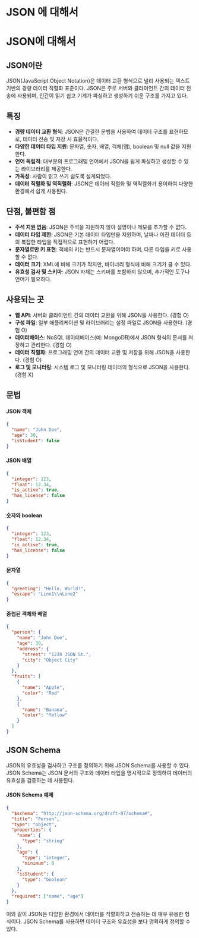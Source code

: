 # JSON 에 대해서

# JSON에 대해서

## JSON이란

JSON(JavaScript Object Notation)은 데이터 교환 형식으로 널리 사용되는 텍스트 기반의 경량 데이터 직렬화 표준이다. JSON은 주로 서버와 클라이언트 간의 데이터 전송에 사용되며, 인간이 읽기 쉽고 기계가 파싱하고 생성하기 쉬운 구조를 가지고 있다.

## 특징

- **경량 데이터 교환 형식**: JSON은 간결한 문법을 사용하여 데이터 구조를 표현하므로, 데이터 전송 및 저장 시 효율적이다.
- **다양한 데이터 타입 지원**: 문자열, 숫자, 배열, 객체(맵), boolean 및 null 값을 지원한다.
- **언어 독립적**: 대부분의 프로그래밍 언어에서 JSON을 쉽게 파싱하고 생성할 수 있는 라이브러리를 제공한다.
- **가독성**: 사람이 읽고 쓰기 쉽도록 설계되었다.
- **데이터 직렬화 및 역직렬화**: JSON은 데이터 직렬화 및 역직렬화가 용이하여 다양한 환경에서 쉽게 사용된다.

## 단점, 불편함 점

- **주석 지원 없음**: JSON은 주석을 지원하지 않아 설명이나 메모를 추가할 수 없다.
- **데이터 타입 제한**: JSON은 기본 데이터 타입만을 지원하며, 날짜나 이진 데이터 등의 복잡한 타입을 직접적으로 표현하기 어렵다.
- **문자열로만 키 표현**: 객체의 키는 반드시 문자열이어야 하며, 다른 타입을 키로 사용할 수 없다.
- **데이터 크기**: XML에 비해 크기가 작지만, 바이너리 형식에 비해 크기가 클 수 있다.
- **유효성 검사 및 스키마**: JSON 자체는 스키마를 포함하지 않으며, 추가적인 도구나 언어가 필요하다.

## 사용되는 곳

- **웹 API**: 서버와 클라이언트 간의 데이터 교환을 위해 JSON을 사용한다. (경험 O)
- **구성 파일**: 일부 애플리케이션 및 라이브러리는 설정 파일로 JSON을 사용한다. (경험 O)
- **데이터베이스**: NoSQL 데이터베이스(예: MongoDB)에서 JSON 형식의 문서를 저장하고 관리한다. (경험 O)
- **데이터 직렬화**: 프로그래밍 언어 간의 데이터 교환 및 저장을 위해 JSON을 사용한다. (경험 O)
- **로그 및 모니터링**: 시스템 로그 및 모니터링 데이터의 형식으로 JSON을 사용한다. (경험 X)

## 문법

#### JSON 객체

```json
{
  "name": "John Doe",
  "age": 30,
  "isStudent": false
}
```
#### JSON 배열
```json
{
  "integer": 123,
  "float": 12.34,
  "is_active": true,
  "has_license": false
}
```

#### 숫자와 boolean
```json
{
  "integer": 123,
  "float": 12.34,
  "is_active": true,
  "has_license": false
}
```

#### 문자열
```json
{
  "greeting": "Hello, World!",
  "escape": "Line1\\nLine2"
}
```

#### 중첩된 객체와 배열
```json
{
  "person": {
    "name": "John Doe",
    "age": 30,
    "address": {
      "street": "1234 JSON St.",
      "city": "Object City"
    }
  },
  "fruits": [
    {
      "name": "Apple",
      "color": "Red"
    },
    {
      "name": "Banana",
      "color": "Yellow"
    }
  ]
}
```

## JSON Schema
JSON의 유효성을 검사하고 구조를 정의하기 위해 JSON Schema를 사용할 수 있다. JSON Schema는 JSON 문서의 구조와 데이터 타입을 명시적으로 정의하여 데이터의 유효성을 검증하는 데 사용된다.

#### JSON Schema 예제

```json
{
  "$schema": "http://json-schema.org/draft-07/schema#",
  "title": "Person",
  "type": "object",
  "properties": {
    "name": {
      "type": "string"
    },
    "age": {
      "type": "integer",
      "minimum": 0
    },
    "isStudent": {
      "type": "boolean"
    }
  },
  "required": ["name", "age"]
}
```
이와 같이 JSON은 다양한 환경에서 데이터를 직렬화하고 전송하는 데 매우 유용한 형식이다. JSON Schema를 사용하면 데이터 구조와 유효성을 보다 명확하게 정의할 수 있다.